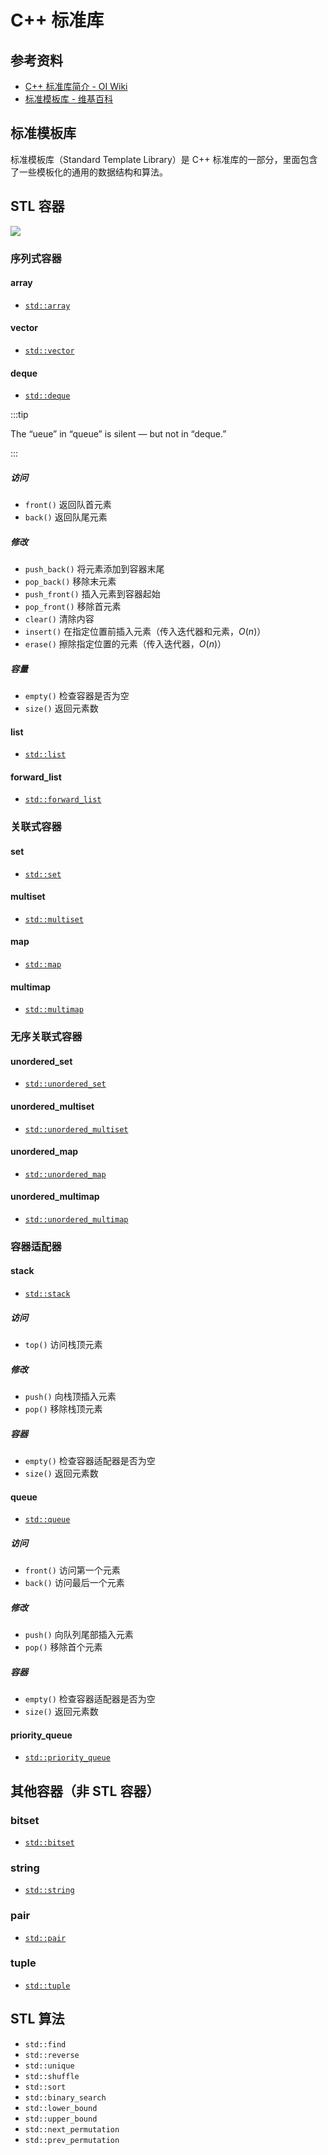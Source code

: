 # C++ 标准库

## 参考资料

- [C++ 标准库简介 - OI Wiki](https://oi-wiki.org/lang/csl/)
- [标准模板库 - 维基百科](https://zh.wikipedia.org/zh-cn/标准模板库)

## 标准模板库

标准模板库（Standard Template Library）是 C++ 标准库的一部分，里面包含了一些模板化的通用的数据结构和算法。

## STL 容器

![](https://oi-wiki.org/lang/csl/images/container1.png)

### 序列式容器

#### array

- [`std::array`](https://en.cppreference.com/w/cpp/container/array.html)

#### vector

- [`std::vector`](https://en.cppreference.com/w/cpp/container/vector.html)

#### deque

- [`std::deque`](https://en.cppreference.com/w/cpp/container/deque.html)

:::tip

The “ueue” in “queue” is silent — but not in “deque.”

:::

##### 访问

- `front()` 返回队首元素
- `back()` 返回队尾元素

##### 修改

- `push_back()` 将元素添加到容器末尾
- `pop_back()` 移除末元素
- `push_front()` 插入元素到容器起始
- `pop_front()` 移除首元素
- `clear()` 清除内容
- `insert()` 在指定位置前插入元素（传入迭代器和元素，$O(n)$）
- `erase()` 擦除指定位置的元素（传入迭代器，$O(n)$）

##### 容量

- `empty()` 检查容器是否为空
- `size()` 返回元素数

#### list

- [`std::list`](https://en.cppreference.com/w/cpp/container/list.html)

#### forward_list

- [`std::forward_list`](https://en.cppreference.com/w/cpp/container/forward_list.html)

### 关联式容器

#### set

- [`std::set`](https://en.cppreference.com/w/cpp/container/set.html)

#### multiset

- [`std::multiset`](https://en.cppreference.com/w/cpp/container/multiset.html)

#### map

- [`std::map`](https://en.cppreference.com/w/cpp/container/map.html)

#### multimap

- [`std::multimap`](https://en.cppreference.com/w/cpp/container/multimap.html)

### 无序关联式容器

#### unordered_set

- [`std::unordered_set`](https://en.cppreference.com/w/cpp/container/unordered_set.html)

#### unordered_multiset

- [`std::unordered_multiset`](https://en.cppreference.com/w/cpp/container/unordered_multiset.html)

#### unordered_map

- [`std::unordered_map`](https://en.cppreference.com/w/cpp/container/unordered_map.html)

#### unordered_multimap

- [`std::unordered_multimap`](https://en.cppreference.com/w/cpp/container/unordered_multimap.html)

### 容器适配器

#### stack

- [`std::stack`](https://en.cppreference.com/w/cpp/container/stack.html)

##### 访问

- `top()` 访问栈顶元素

##### 修改

- `push()` 向栈顶插入元素
- `pop()` 移除栈顶元素

##### 容器

- `empty()` 检查容器适配器是否为空
- `size()` 返回元素数

#### queue

- [`std::queue`](https://en.cppreference.com/w/cpp/container/queue.html)

##### 访问

- `front()` 访问第一个元素
- `back()` 访问最后一个元素

##### 修改

- `push()` 向队列尾部插入元素
- `pop()` 移除首个元素

##### 容器

- `empty()` 检查容器适配器是否为空
- `size()` 返回元素数

#### priority_queue

- [`std::priority_queue`](https://en.cppreference.com/w/cpp/container/priority_queue.html)

## 其他容器（非 STL 容器）

### bitset

- [`std::bitset`](https://en.cppreference.com/w/cpp/utility/bitset.html)

### string

- [`std::string`](https://en.cppreference.com/w/cpp/utility/string.html)

### pair

- [`std::pair`](https://en.cppreference.com/w/cpp/utility/pair.html)

### tuple

- [`std::tuple`](https://en.cppreference.com/w/cpp/utility/tuple.html)

## STL 算法

- `std::find`
- `std::reverse`
- `std::unique`
- `std::shuffle`
- `std::sort`
- `std::binary_search`
- `std::lower_bound`
- `std::upper_bound`
- `std::next_permutation`
- `std::prev_permutation`
